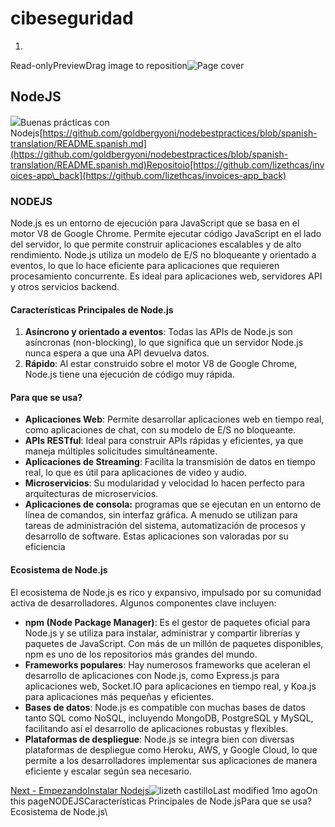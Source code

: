 # cibeseguridad

1.

Read-onlyPreviewDrag image to reposition![Page cover](https://imgs.search.brave.com/YyUQ8ZrZ0FTW_fPOsAd2OiHs8LyIsANPAQZMhPR4kSA/rs:fit:860:0:0:0/g:ce/aHR0cHM6Ly9jZG4u/cGl4YWJheS5jb20v/cGhvdG8vMjAxNS8w/NC8yMy8xNy80MS9u/b2RlLWpzLTczNjM5/OV8xMjgwLnBuZw)

## NodeJS

![](https://www.gitbook.com/cdn-cgi/image/dpr=2,width=371,onerror=redirect,format=auto/https%3A%2F%2Ffiles.gitbook.com%2Fv0%2Fb%2Fgitbook-x-prod.appspot.com%2Fo%2Fspaces%2FnBBBunjsL4SwmxvG4va9%2Fuploads%2F96zMl29ithSicxtpX2ao%2Fbanner-2.jpg%3Falt%3Dmedia%26token%3Dce86a3c7-85d6-4b95-86a4-a868af60b11c)Buenas prácticas con Nodejs[https://github.com/goldbergyoni/nodebestpractices/blob/spanish-translation/README.spanish.md](https://github.com/goldbergyoni/nodebestpractices/blob/spanish-translation/README.spanish.md)Repositoio[https://github.com/lizethcas/invoices-app\_back](https://github.com/lizethcas/invoices-app_back)

### NODEJS <a href="#nodejs" id="nodejs"></a>

Node.js es un entorno de ejecución para JavaScript que se basa en el motor V8 de Google Chrome. Permite ejecutar código JavaScript en el lado del servidor, lo que permite construir aplicaciones escalables y de alto rendimiento. Node.js utiliza un modelo de E/S no bloqueante y orientado a eventos, lo que lo hace eficiente para aplicaciones que requieren procesamiento concurrente. Es ideal para aplicaciones web, servidores API y otros servicios backend.

#### Características Principales de Node.js <a href="#caracteristicas-principales-de-node.js" id="caracteristicas-principales-de-node.js"></a>

1. **Asíncrono y orientado a eventos**: Todas las APIs de Node.js son asíncronas (non-blocking), lo que significa que un servidor Node.js nunca espera a que una API devuelva datos.
2. **Rápido**: Al estar construido sobre el motor V8 de Google Chrome, Node.js tiene una ejecución de código muy rápida.

#### Para que se usa? <a href="#para-que-se-usa" id="para-que-se-usa"></a>

* **Aplicaciones Web**: Permite desarrollar aplicaciones web en tiempo real, como aplicaciones de chat, con su modelo de E/S no bloqueante.
* **APIs RESTful**: Ideal para construir APIs rápidas y eficientes, ya que maneja múltiples solicitudes simultáneamente.
* **Aplicaciones de Streaming**: Facilita la transmisión de datos en tiempo real, lo que es útil para aplicaciones de video y audio.
* **Microservicios**: Su modularidad y velocidad lo hacen perfecto para arquitecturas de microservicios.
* **Aplicaciones de consola:** programas que se ejecutan en un entorno de línea de comandos, sin interfaz gráfica. A menudo se utilizan para tareas de administración del sistema, automatización de procesos y desarrollo de software. Estas aplicaciones son valoradas por su eficiencia

#### Ecosistema de Node.js <a href="#ecosistema-de-node.js" id="ecosistema-de-node.js"></a>

El ecosistema de Node.js es rico y expansivo, impulsado por su comunidad activa de desarrolladores. Algunos componentes clave incluyen:

* **npm (Node Package Manager)**: Es el gestor de paquetes oficial para Node.js y se utiliza para instalar, administrar y compartir librerías y paquetes de JavaScript. Con más de un millón de paquetes disponibles, npm es uno de los repositorios más grandes del mundo.
* **Frameworks populares**: Hay numerosos frameworks que aceleran el desarrollo de aplicaciones con Node.js, como Express.js para aplicaciones web, Socket.IO para aplicaciones en tiempo real, y Koa.js para aplicaciones más pequeñas y eficientes.
* **Bases de datos**: Node.js es compatible con muchas bases de datos tanto SQL como NoSQL, incluyendo MongoDB, PostgreSQL y MySQL, facilitando así el desarrollo de aplicaciones robustas y flexibles.
* **Plataformas de despliegue**: Node.js se integra bien con diversas plataformas de despliegue como Heroku, AWS, y Google Cloud, lo que permite a los desarrolladores implementar sus aplicaciones de manera eficiente y escalar según sea necesario.

[Next - EmpezandoInstalar Nodejs](https://app.gitbook.com/o/t2aTOtJulp8u0133EpXm/s/nBBBunjsL4SwmxvG4va9/empezando/instalar-nodejs)![lizeth castillo](https://lh3.googleusercontent.com/a/ACg8ocLbpU1R-rOaFes5wva_oktBUCkXv8QD3MDDoKeaOIoqcpvmfOxZ=s96-c)Last modified 1mo agoOn this pageNODEJSCaracterísticas Principales de Node.jsPara que se usa?Ecosistema de Node.js\
